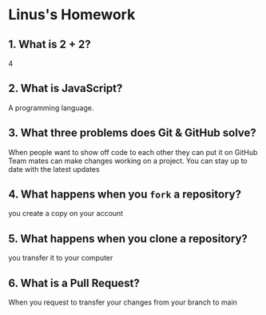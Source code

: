# Linus's Homework

## 1. What is 2 + 2?

4

## 2. What is JavaScript?

A programming language.

## 3. What three problems does Git & GitHub solve?

When people want to show off code to each other they can put it on GitHub
Team mates can make changes working on a project.
You can stay up to date with the latest updates

## 4. What happens when you `fork` a repository?

you create a copy on your account

## 5. What happens when you clone a repository?

you transfer it to your computer

## 6. What is a Pull Request?

When you request to transfer your changes from your branch to main
